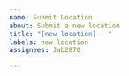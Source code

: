 ```yaml
---
name: Submit Location
about: Submit a new location
title: "[new location] - "
labels: new location
assignees: Jab2870

---
```




